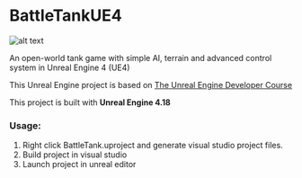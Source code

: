 # BattleTankUE4

![alt text](https://i.imgur.com/VAVahlu.jpg "Battle Tank")

An open-world tank game with simple AI, terrain and advanced control system in Unreal Engine 4 (UE4)

This Unreal Engine project is based on [The Unreal Engine Developer Course](https://www.udemy.com/unrealcourse/learn/v4/overview)

This project is built with **Unreal Engine 4.18**

### Usage:
1. Right click BattleTank.uproject and generate visual studio project files. 
2. Build project in visual studio
3. Launch project in unreal editor